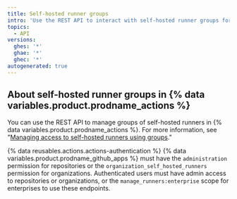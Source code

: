 ```yaml
---
title: Self-hosted runner groups
intro: 'Use the REST API to interact with self-hosted runner groups for {% data variables.product.prodname_actions %}.'
topics:
  - API
versions:
  ghes: '*'
  ghae: '*'
  ghec: '*'
autogenerated: true
---
```


## About self-hosted runner groups in {% data variables.product.prodname_actions %}

You can use the REST API to manage groups of self-hosted runners in {% data variables.product.prodname_actions %}. For more information, see "[Managing access to self-hosted runners using groups](/actions/hosting-your-own-runners/managing-access-to-self-hosted-runners-using-groups)."

{% data reusables.actions.actions-authentication %} {% data variables.product.prodname_github_apps %} must have the `administration` permission for repositories or the `organization_self_hosted_runners` permission for organizations. Authenticated users must have admin access to repositories or organizations, or the `manage_runners:enterprise` scope for enterprises to use these endpoints.


<!-- Content after this section is automatically generated -->
